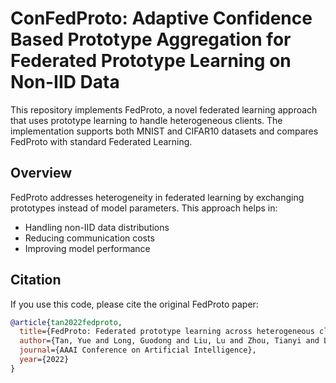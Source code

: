 # ConFedProto: Adaptive Confidence Based Prototype Aggregation for Federated Prototype Learning on Non-IID Data

This repository implements FedProto, a novel federated learning approach that uses prototype learning to handle heterogeneous clients. The implementation supports both MNIST and CIFAR10 datasets and compares FedProto with standard Federated Learning.

## Overview

FedProto addresses heterogeneity in federated learning by exchanging prototypes instead of model parameters. This approach helps in:
- Handling non-IID data distributions
- Reducing communication costs
- Improving model performance

## Citation

If you use this code, please cite the original FedProto paper:
```bibtex
@article{tan2022fedproto,
  title={FedProto: Federated prototype learning across heterogeneous clients},
  author={Tan, Yue and Long, Guodong and Liu, Lu and Zhou, Tianyi and Lu, Qinghua and Jiang, Jing and Zhang, Chengqi},
  journal={AAAI Conference on Artificial Intelligence},
  year={2022}
}
